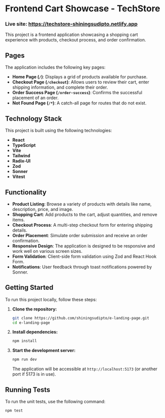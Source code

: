 # Frontend Cart Showcase - TechStore

### Live site: https://techstore-shiningsudipto.netlify.app

This project is a frontend application showcasing a shopping cart experience with products, checkout process, and order confirmation.

## Pages

The application includes the following key pages:

- **Home Page (`/`)**: Displays a grid of products available for purchase.
- **Checkout Page (`/checkout`)**: Allows users to review their cart, enter shipping information, and complete their order.
- **Order Success Page (`/order-success`)**: Confirms the successful placement of an order.
- **Not Found Page (`/*`)**: A catch-all page for routes that do not exist.

## Technology Stack

This project is built using the following technologies:

- **React**
- **TypeScript**
- **Vite**
- **Tailwind**
- **Radix-UI**
- **Zod**
- **Sonner**
- **Vitest**

## Functionality

- **Product Listing**: Browse a variety of products with details like name, description, price, and image.
- **Shopping Cart**: Add products to the cart, adjust quantities, and remove items.
- **Checkout Process**: A multi-step checkout form for entering shipping details.
- **Order Placement**: Simulate order submission and receive an order confirmation.
- **Responsive Design**: The application is designed to be responsive and work well on various screen sizes.
- **Form Validation**: Client-side form validation using Zod and React Hook Form.
- **Notifications**: User feedback through toast notifications powered by Sonner.

## Getting Started

To run this project locally, follow these steps:

1.  **Clone the repository:**
    ```bash
    git clone https://github.com/shiningsudipto/e-landing-page.git
    cd e-landing-page
    ```
2.  **Install dependencies:**
    ```bash
    npm install
    ```
3.  **Start the development server:**

    ```bash
    npm run dev
    ```

    The application will be accessible at `http://localhost:5173` (or another port if 5173 is in use).

## Running Tests

To run the unit tests, use the following command:

```bash
npm test
```
